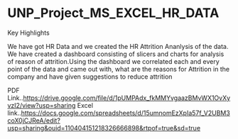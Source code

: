 # UNP_Project_MS_EXCEL_HR_DATA

Key Highlights

We have got HR Data and we created the HR Attrition Ananlysis of the data. We have created a dashboard consisting of slicers and charts for analysis of reason of attrition.Using the dashboard we correlated each and every point of the data and  came out with, what are the reasons for Attrition in the company and have given suggestions to reduce attrition



PDF Link..https://drive.google.com/file/d/1pUMPAdx_fkMMYvgaazBMvWX1OvXyvzI2/view?usp=sharing
Excel link..https://docs.google.com/spreadsheets/d/15umnomEzXpIa57f_V2UBM3coX0jCJReA/edit?usp=sharing&ouid=110404151218326666898&rtpof=true&sd=true
